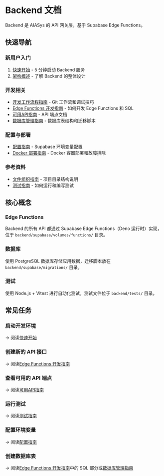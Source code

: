 # Backend 文档

Backend 是 AIASys 的 API 网关层，基于 Supabase Edge Functions。

## 快速导航

### 新用户入门

1. [快速开始](backend_快速开始指南.md) - 5 分钟启动 Backend 服务
2. [架构概述](backend_架构概述.md) - 了解 Backend 的整体设计

### 开发相关

- [开发工作流程指南](backend_开发工作流程指南.md) - Git 工作流和调试技巧
- [Edge Functions 开发指南](backend_Edge_Functions_开发指南.md) - 如何开发 Edge Functions 和 SQL
- [可用API指南](backend_可用API指南.md) - API 端点文档
- [数据库管理指南](backend_数据库管理指南.md) - 数据库表结构和迁移脚本

### 配置与部署

- [配置指南](backend_配置指南.md) - Supabase 环境变量配置
- [Docker 部署指南](backend_Docker_部署指南.md) - Docker 容器部署和故障排除

### 参考资料

- [文件组织指南](backend_文件组织指南.md) - 项目目录结构说明
- [测试指南](backend_测试指南.md) - 如何运行和编写测试

## 核心概念

### Edge Functions

Backend 的所有 API 都通过 Supabase Edge Functions（Deno 运行时）实现，位于 `backend/supabase/volumes/functions/` 目录。

### 数据库

使用 PostgreSQL 数据库存储应用数据，迁移脚本放在 `backend/supabase/migrations/` 目录。

### 测试

使用 Node.js + Vitest 进行自动化测试，测试文件位于 `backend/tests/` 目录。

## 常见任务

### 启动开发环境

→ 阅读[快速开始](backend_快速开始指南.md)

### 创建新的 API 接口

→ 阅读[Edge Functions 开发指南](backend_Edge_Functions_开发指南.md)

### 查看可用的 API 端点

→ 阅读[可用API指南](backend_可用API指南.md)

### 运行测试

→ 阅读[测试指南](backend_测试指南.md)

### 配置环境变量

→ 阅读[配置指南](backend_配置指南.md)

### 创建数据库表

→ 阅读[Edge Functions 开发指南](backend_Edge_Functions_开发指南.md)中的 SQL 部分或[数据库管理指南](backend_数据库管理指南.md)
